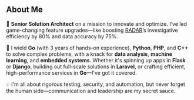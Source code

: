 ## About Me

🚀 **Senior Solution Architect** on a mission to innovate and optimize. I’ve led game-changing feature upgrades—like boosting [RADAR](https://radar.octagramltd.com/)’s investigative efficiency by 80% and data accuracy by 75%.

🔧 I wield **Go** (with 3 years of hands-on experience), **Python**, **PHP**, and **C++** to solve complex problems, with a knack for **data analysis**, **machine learning**, and **embedded systems**. Whether it's spinning up apps in **Flask** or **Django**, building out full-scale solutions in **Laravel**, or crafting efficient, high-performance services in **Go**—I've got it covered.

💡 I'm all about rigorous testing, security, and automation, but never forget the human side—communication and leadership are my secret sauce.
